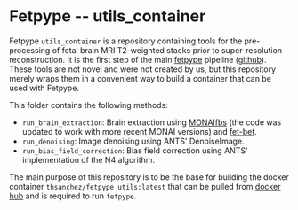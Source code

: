 # Fetpype -- utils_container
Fetpype `utils_container` is a repository containing tools for the pre-processing of fetal brain MRI T2-weighted stacks prior to super-resolution reconstruction. It is the first step of the main [fetpype](https://fetpype.github.io/fetpype/) pipeline ([github](https://github.com/fetpype/fetpype)). 
These tools are not novel and were not created by us, but this repository merely wraps them in a convenient way to build a container that can be used with Fetpype.

This folder contains the following methods:

- `run_brain_extraction`: Brain extraction using [MONAIfbs](https://github.com/gift-surg/MONAIfbs) (the code was updated to work with more recent MONAI versions) and [fet-bet](https://github.com/IntelligentImaging/fetal-brain-extraction).
- `run_denoising`: Image denoising using ANTS' DenoiseImage.
- `run_bias_field_correction`: Bias field correction using ANTS' implementation of the N4 algorithm.

The main purpose of this repository is to be the base for building the docker container `thsanchez/fetpype_utils:latest` that can be pulled from [docker hub](https://hub.docker.com/r/thsanchez/fetpype_utils) and is required to run `fetpype`. 

